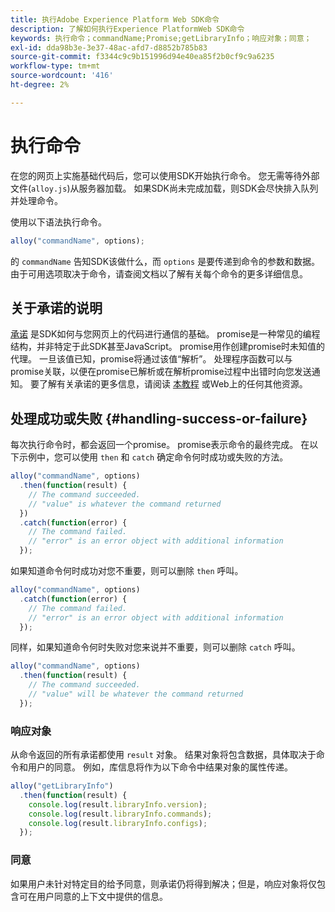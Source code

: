 ```yaml
---
title: 执行Adobe Experience Platform Web SDK命令
description: 了解如何执行Experience PlatformWeb SDK命令
keywords: 执行命令；commandName;Promise;getLibraryInfo；响应对象；同意；
exl-id: dda98b3e-3e37-48ac-afd7-d8852b785b83
source-git-commit: f3344c9c9b151996d94e40ea85f2b0cf9c9a6235
workflow-type: tm+mt
source-wordcount: '416'
ht-degree: 2%

---
```


# 执行命令


在您的网页上实施基础代码后，您可以使用SDK开始执行命令。 您无需等待外部文件(`alloy.js`)从服务器加载。 如果SDK尚未完成加载，则SDK会尽快排入队列并处理命令。

使用以下语法执行命令。

```javascript
alloy("commandName", options);
```

的 `commandName` 告知SDK该做什么，而 `options` 是要传递到命令的参数和数据。 由于可用选项取决于命令，请查阅文档以了解有关每个命令的更多详细信息。

## 关于承诺的说明

[承诺](https://developer.mozilla.org/zh-CN/docs/Web/JavaScript/Reference/Global_Objects/Promise) 是SDK如何与您网页上的代码进行通信的基础。 promise是一种常见的编程结构，并非特定于此SDK甚至JavaScript。 promise用作创建promise时未知值的代理。 一旦该值已知，promise将通过该值“解析”。 处理程序函数可以与promise关联，以便在promise已解析或在解析promise过程中出错时向您发送通知。 要了解有关承诺的更多信息，请阅读 [本教程](https://javascript.info/promise-basics) 或Web上的任何其他资源。

## 处理成功或失败 {#handling-success-or-failure}

每次执行命令时，都会返回一个promise。 promise表示命令的最终完成。 在以下示例中，您可以使用 `then` 和 `catch` 确定命令何时成功或失败的方法。

```javascript
alloy("commandName", options)
  .then(function(result) {
    // The command succeeded.
    // "value" is whatever the command returned
  })
  .catch(function(error) {
    // The command failed.
    // "error" is an error object with additional information
  });
```

如果知道命令何时成功对您不重要，则可以删除 `then` 呼叫。

```javascript
alloy("commandName", options)
  .catch(function(error) {
    // The command failed.
    // "error" is an error object with additional information
  });
```

同样，如果知道命令何时失败对您来说并不重要，则可以删除 `catch` 呼叫。

```javascript
alloy("commandName", options)
  .then(function(result) {
    // The command succeeded.
    // "value" will be whatever the command returned
  });
```

### 响应对象

从命令返回的所有承诺都使用 `result` 对象。 结果对象将包含数据，具体取决于命令和用户的同意。 例如，库信息将作为以下命令中结果对象的属性传递。

```js
alloy("getLibraryInfo")
  .then(function(result) {
    console.log(result.libraryInfo.version);
    console.log(result.libraryInfo.commands);
    console.log(result.libraryInfo.configs);
  });
```

### 同意

如果用户未针对特定目的给予同意，则承诺仍将得到解决；但是，响应对象将仅包含可在用户同意的上下文中提供的信息。
